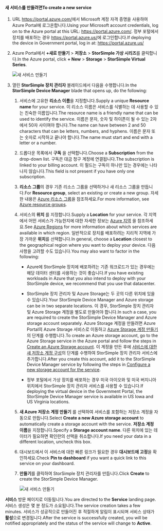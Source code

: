 #### <a name="to-create-a-new-service"></a><span data-ttu-id="2e9eb-101">새 서비스를 만들려면</span><span class="sxs-lookup"><span data-stu-id="2e9eb-101">To create a new service</span></span>

1.  <span data-ttu-id="2e9eb-102">URL <https://portal.azure.com/>에서 Microsoft 계정 자격 증명을 사용하여 Azure Portal에 로그온합니다.</span><span class="sxs-lookup"><span data-stu-id="2e9eb-102">Using your Microsoft account credentials, log on to the Azure portal at this URL: <https://portal.azure.com/>.</span></span> <span data-ttu-id="2e9eb-103">정부 포털에서 장치를 배포하는 경우 <https://portal.azure.us/>에 로그인합니다.</span><span class="sxs-lookup"><span data-stu-id="2e9eb-103">If deploying the device in Government portal, log in at: <https://portal.azure.us/></span></span>

2.  <span data-ttu-id="2e9eb-104">Azure Portal에서 **+새로 만들기** &gt; **저장소** &gt; **StorSimple 가상 시리즈**를 클릭합니다.</span><span class="sxs-lookup"><span data-stu-id="2e9eb-104">In the Azure portal, click **+ New** &gt; **Storage** &gt; **StorSimple Virtual Series**.</span></span>

    ![새 서비스 만들기](./media/storsimple-virtual-array-create-new-service/createnewservice2.png) 

3.  <span data-ttu-id="2e9eb-106">열린 **StorSimple 장치 관리자** 블레이드에서 다음을 수행합니다.</span><span class="sxs-lookup"><span data-stu-id="2e9eb-106">In the **StorSimple Device Manager** blade that opens up, do the following:</span></span>

    1.  <span data-ttu-id="2e9eb-107">서비스에 고유한 **리소스 이름**을 지정합니다.</span><span class="sxs-lookup"><span data-stu-id="2e9eb-107">Supply a unique **Resource name** for your service.</span></span> <span data-ttu-id="2e9eb-108">이 리소스 이름은 서비스를 식별하는 데 사용할 수 있는 친숙한 이름입니다.</span><span class="sxs-lookup"><span data-stu-id="2e9eb-108">The resource name is a friendly name that can be used to identify the service.</span></span> <span data-ttu-id="2e9eb-109">이름은 문자, 숫자 및 하이픈이 될 수 있는 2자에서 50자 사이여야 합니다.</span><span class="sxs-lookup"><span data-stu-id="2e9eb-109">The name can have between 2 and 50 characters that can be letters, numbers, and hyphens.</span></span> <span data-ttu-id="2e9eb-110">이름은 문자 또는 숫자로 시작하고 끝나야 합니다.</span><span class="sxs-lookup"><span data-stu-id="2e9eb-110">The name must start and end with a letter or a number.</span></span>

    2.  <span data-ttu-id="2e9eb-111">드롭다운 목록에서 **구독** 을 선택합니다.</span><span class="sxs-lookup"><span data-stu-id="2e9eb-111">Choose a **Subscription** from the drop-down list.</span></span> <span data-ttu-id="2e9eb-112">구독은 대금 청구 계정에 연결됩니다.</span><span class="sxs-lookup"><span data-stu-id="2e9eb-112">The subscription is linked to your billing account.</span></span> <span data-ttu-id="2e9eb-113">이 필드는 구독이 하나만 있는 경우에는 나타나지 않습니다.</span><span class="sxs-lookup"><span data-stu-id="2e9eb-113">This field is not present if you have only one subscription.</span></span>

    3.  <span data-ttu-id="2e9eb-114">**리소스 그룹**의 경우 기존 리소스 그룹을 선택하거나 새 리소스 그룹을 만듭니다.</span><span class="sxs-lookup"><span data-stu-id="2e9eb-114">For **Resource group**, select an existing or create a new group.</span></span> <span data-ttu-id="2e9eb-115">자세한 내용은 [Azure 리소스 그룹](https://azure.microsoft.com/documentation/articles/virtual-machines-windows-infrastructure-resource-groups-guidelines/)을 참조하세요.</span><span class="sxs-lookup"><span data-stu-id="2e9eb-115">For more information, see [Azure resource groups](https://azure.microsoft.com/documentation/articles/virtual-machines-windows-infrastructure-resource-groups-guidelines/).</span></span>

    4.  <span data-ttu-id="2e9eb-116">서비스의 **위치** 를 지정합니다.</span><span class="sxs-lookup"><span data-stu-id="2e9eb-116">Supply a **Location** for your service.</span></span> <span data-ttu-id="2e9eb-117">각 지역에서 어떤 서비스가 가능한지에 대한 자세한 정보는 [Azure 지역](https://azure.microsoft.com/regions/#services) 을 참조하세요.</span><span class="sxs-lookup"><span data-stu-id="2e9eb-117">See [Azure Regions](https://azure.microsoft.com/regions/#services) for more information about which services are available in which region.</span></span> <span data-ttu-id="2e9eb-118">일반적으로 장치를 배포하려는 지리적 지역에 가장 가까운 **위치**를 선택합니다.</span><span class="sxs-lookup"><span data-stu-id="2e9eb-118">In general, choose a **Location** closest to the geographical region where you want to deploy your device.</span></span> <span data-ttu-id="2e9eb-119">다음 사항을 고려할 수도 있습니다.</span><span class="sxs-lookup"><span data-stu-id="2e9eb-119">You may also want to factor in the following:</span></span>

        -   <span data-ttu-id="2e9eb-120">Azure에 StorSimple 장치에 배포하려는 기존 워크로드가 있는 경우에는 해당 데이터 센터를 사용하는 것이 좋습니다.</span><span class="sxs-lookup"><span data-stu-id="2e9eb-120">If you have existing workloads in Azure that you also intend to deploy with your StorSimple device, we recommend that you use that datacenter.</span></span>

        -   <span data-ttu-id="2e9eb-121">StorSimple 장치 관리자 및 Azure Storage는 두 곳의 다른 위치에 있을 수 있습니다.</span><span class="sxs-lookup"><span data-stu-id="2e9eb-121">Your StorSimple Device Manager and Azure storage can be in two separate locations.</span></span> <span data-ttu-id="2e9eb-122">이 경우, StorSimple 장치 관리자 및 Azure Storage 계정을 별도로 만들어야 합니다.</span><span class="sxs-lookup"><span data-stu-id="2e9eb-122">In such a case, you are required to create the StorSimple Device Manager and Azure storage account separately.</span></span> <span data-ttu-id="2e9eb-123">Azure Storage 계정을 만들려면 Azure Portal의 Azure Storage 서비스로 이동하고 [Azure Storage 계정 만들기](https://azure.microsoft.com/documentation/articles/storage-create-storage-account/#create-a-storage-account)의 단계를 수행합니다.</span><span class="sxs-lookup"><span data-stu-id="2e9eb-123">To create an Azure storage account, go to the Azure Storage service in the Azure portal and follow the steps in [Create an Azure Storage account](https://azure.microsoft.com/documentation/articles/storage-create-storage-account/#create-a-storage-account).</span></span> <span data-ttu-id="2e9eb-124">이 계정을 만든 후에 [서비스에 대한 새 저장소 계정 구성](https://azure.microsoft.com/en-us/documentation/articles/storsimple-deployment-walkthrough/#configure-a-new-storage-account-for-the-service)의 단계를 수행하여 StorSimple 장치 관리자 서비스에 추가합니다.</span><span class="sxs-lookup"><span data-stu-id="2e9eb-124">After you create this account, add it to the StorSimple Device Manager service by following the steps in [Configure a new storage account for the service](https://azure.microsoft.com/en-us/documentation/articles/storsimple-deployment-walkthrough/#configure-a-new-storage-account-for-the-service).</span></span>

        -   <span data-ttu-id="2e9eb-125">정부 포털에서 가상 장치를 배포하는 경우 미국 아이오와 및 미국 버지니아 위치에서 StorSimple 장치 관리자 서비스를 사용할 수 있습니다.</span><span class="sxs-lookup"><span data-stu-id="2e9eb-125">If deploying the virtual device in the Government Portal, the StorSimple Device Manager service is available in US Iowa and US Virginia locations.</span></span>

    5.  <span data-ttu-id="2e9eb-126">**새 Azure 저장소 계정 만들기** 를 선택하여 서비스를 포함하는 저장소 계정을 자동으로 만듭니다.</span><span class="sxs-lookup"><span data-stu-id="2e9eb-126">Select **Create a new Azure storage account** to automatically create a storage account with the service.</span></span> <span data-ttu-id="2e9eb-127">**저장소 계정 이름**을 지정합니다.</span><span class="sxs-lookup"><span data-stu-id="2e9eb-127">Specify a **Storage account name**.</span></span> <span data-ttu-id="2e9eb-128">다른 위치에 있는 데이터가 필요하면 확인란의 선택을 취소합니다.</span><span class="sxs-lookup"><span data-stu-id="2e9eb-128">If you need your data in a different location, uncheck this box.</span></span>

    6.  <span data-ttu-id="2e9eb-129">대시보드에서 이 서비스에 대한 빠른 링크가 필요한 경우 **대시보드에 고정**을 확인하세요.</span><span class="sxs-lookup"><span data-stu-id="2e9eb-129">Check **Pin to dashboard** if you want a quick link to this service on your dashboard.</span></span>

    7.  <span data-ttu-id="2e9eb-130">**만들기**를 클릭하여 StorSimple 장치 관리자를 만듭니다.</span><span class="sxs-lookup"><span data-stu-id="2e9eb-130">Click **Create** to create the StorSimple Device Manager.</span></span>

        ![새 서비스 만들기](./media/storsimple-virtual-array-create-new-service/createnewservice4.png)  

<span data-ttu-id="2e9eb-132">**서비스** 방문 페이지로 이동됩니다.</span><span class="sxs-lookup"><span data-stu-id="2e9eb-132">You are directed to the **Service** landing page.</span></span> <span data-ttu-id="2e9eb-133">서비스 생성은 몇 분 정도가 소요됩니다.</span><span class="sxs-lookup"><span data-stu-id="2e9eb-133">The service creation takes a few minutes.</span></span> <span data-ttu-id="2e9eb-134">서비스가 성공적으로 만들어진 후 적절하게 알림이 표시되며 서비스 상태가 **활성**으로 변경됩니다.</span><span class="sxs-lookup"><span data-stu-id="2e9eb-134">After the service is successfully created, you will be notified appropriately and the status of the service will change to **Active**.</span></span>


